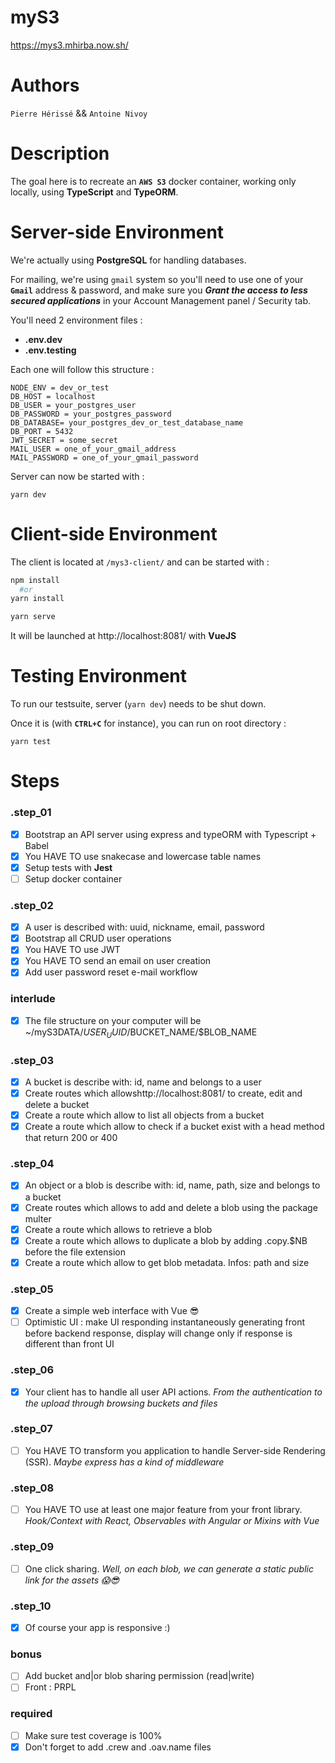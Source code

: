# myS3
https://mys3.mhirba.now.sh/

# Authors
`Pierre Hérissé` && `Antoine Nivoy`

# Description
The goal here is to recreate an **`AWS S3`** docker container, working only locally, using **TypeScript** and **TypeORM**.

# Server-side Environment

We're actually using **PostgreSQL** for handling databases.

For mailing, we're using `gmail` system so you'll need to use one of your **`Gmail`** address & password, and make sure you **_Grant the access to less secured applications_** in your Account Management panel / Security tab.

You'll need 2 environment files :
- **.env.dev**
- **.env.testing**

Each one will follow this structure :
```env
NODE_ENV = dev_or_test
DB_HOST = localhost
DB_USER = your_postgres_user
DB_PASSWORD = your_postgres_password
DB_DATABASE= your_postgres_dev_or_test_database_name
DB_PORT = 5432
JWT_SECRET = some_secret
MAIL_USER = one_of_your_gmail_address
MAIL_PASSWORD = one_of_your_gmail_password
```

Server can now be started with :
```
yarn dev
```

# Client-side Environment

The client is located at `/mys3-client/` and can be started with :
```bash
npm install
  #or
yarn install

yarn serve
```

It will be launched at http://localhost:8081/ with **VueJS**


# Testing Environment

To run our testsuite, server (`yarn dev`) needs to be shut down.

Once it is (with **`CTRL+C`** for instance), you can run on root directory :
```
yarn test
```

# Steps
### .step_01
- [X] Bootstrap an API server using express and typeORM with Typescript + Babel
- [X] You HAVE TO use snakecase and lowercase table names
- [X] Setup tests with **Jest**
- [ ] Setup docker container

### .step_02
- [X] A user is described with: uuid, nickname, email, password
- [X] Bootstrap all CRUD user operations
- [x] You HAVE TO use JWT
- [x] You HAVE TO send an email on user creation
- [X] Add user password reset e-mail workflow

### interlude
- [X] The file structure on your computer will be ~/myS3DATA/$USER_UUID/$BUCKET_NAME/$BLOB_NAME

### .step_03
- [X] A bucket is describe with: id, name and belongs to a user
- [X] Create routes which allowshttp://localhost:8081/ to create, edit and delete a bucket
- [X] Create a route which allow to list all objects from a bucket
- [X] Create a route which allow to check if a bucket exist with a head method that return 200 or 400

### .step_04
- [X] An object or a blob is describe with: id, name, path, size and belongs to a bucket
- [X] Create routes which allows to add and delete a blob using the package multer
- [X] Create a route which allows to retrieve a blob
- [X] Create a route which allows to duplicate a blob by adding .copy.$NB before the file extension
- [X] Create a route which allow to get blob metadata. Infos: path and size

### .step_05
- [X] Create a simple web interface with Vue 😎
- [ ] Optimistic UI : make UI responding instantaneously generating front before backend response, display will change only if response is different than front UI

### .step_06
- [X] Your client has to handle all user API actions. _From the authentication to the upload through browsing buckets and files_

### .step_07
- [ ] You HAVE TO transform you application to handle Server-side Rendering (SSR). _Maybe express has a kind of middleware_

### .step_08
- [ ] You HAVE TO use at least one major feature from your front library. _Hook/Context with React, Observables with Angular or Mixins with Vue_

### .step_09
- [ ] One click sharing. _Well, on each blob, we can generate a static public link for the assets 😱😎_

### .step_10
- [X] Of course your app is responsive :)

### bonus
- [ ] Add bucket and|or blob sharing permission (read|write)
- [ ] Front : PRPL

### required
- [ ] Make sure test coverage is 100%
- [X] Don't forget to add .crew and .oav.name files
